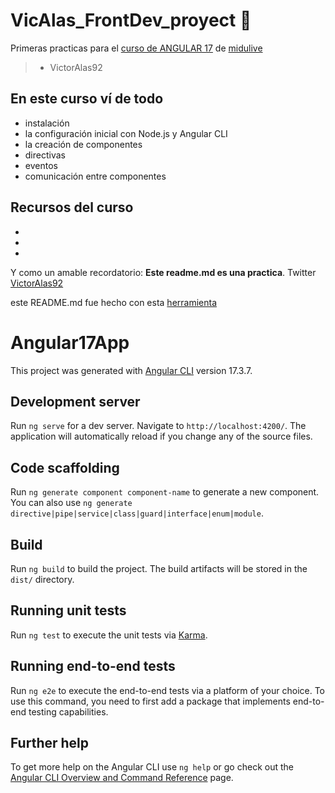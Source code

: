 # VicAlas_FrontDev_proyect 💚
Primeras practicas para el [curso de ANGULAR 17](https://www.youtube.com/watch?v=f7unUpshmpA) de [midulive](https://www.youtube.com/@midulive)
> - VictorAlas92

## En este curso ví de todo 
* instalación
* la configuración inicial con Node.js y Angular CLI 
* la creación de componentes
* directivas
* eventos 
* comunicación entre componentes
  
## Recursos del curso 
* 
* 
* 

Y como un amable recordatorio: **Este readme.md es una practica**.
Twitter [VictorAlas92](https://twitter.com/VictorAlas92)

este README.md fue hecho con esta [herramienta](https://pandao.github.io/editor.md/en.html)

# Angular17App

This project was generated with [Angular CLI](https://github.com/angular/angular-cli) version 17.3.7.

## Development server

Run `ng serve` for a dev server. Navigate to `http://localhost:4200/`. The application will automatically reload if you change any of the source files.

## Code scaffolding

Run `ng generate component component-name` to generate a new component. You can also use `ng generate directive|pipe|service|class|guard|interface|enum|module`.

## Build

Run `ng build` to build the project. The build artifacts will be stored in the `dist/` directory.

## Running unit tests

Run `ng test` to execute the unit tests via [Karma](https://karma-runner.github.io).

## Running end-to-end tests

Run `ng e2e` to execute the end-to-end tests via a platform of your choice. To use this command, you need to first add a package that implements end-to-end testing capabilities.

## Further help

To get more help on the Angular CLI use `ng help` or go check out the [Angular CLI Overview and Command Reference](https://angular.io/cli) page.
